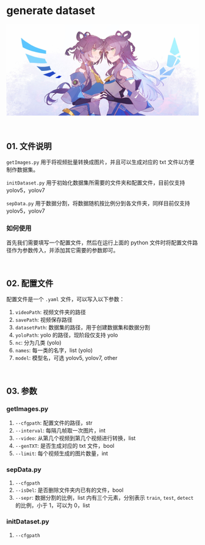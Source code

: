 # generate dataset

![head](.\pic\head.png)

<br>

## 01. 文件说明

`getImages.py` 用于将视频批量转换成图片，并且可以生成对应的 txt 文件以方便制作数据集。

`initDataset.py` 用于初始化数据集所需要的文件夹和配置文件，目前仅支持 yolov5，yolov7

`sepData.py` 用于数据分割，将数据随机按比例分到各文件夹，同样目前仅支持 yolov5，yolov7

### 如何使用

首先我们需要填写一个配置文件，然后在运行上面的 python 文件时将配置文件路径作为参数传入，并添加其它需要的参数即可。

<br>

## 02. 配置文件

配置文件是一个 `.yaml` 文件，可以写入以下参数：

1. `videoPath`: 视频文件夹的路径
2. `savePath`: 视频保存路径
3. `datasetPath`: 数据集的路径，用于创建数据集和数据分割
4. `yoloPath`: yolo 的路径，现阶段仅支持 yolo
5. `nc`: 分为几类 (yolo)
6. `names`: 每一类的名字，list (yolo)
7. `model`: 模型名，可选 yolov5, yolov7, other

<br>

## 03. 参数

### getImages.py

1. `--cfgpath`: 配置文件的路径，str
2. `--interval`: 每隔几帧取一次图片，int
3. `--video`: 从第几个视频到第几个视频进行转换，list
4. `--genTXT`: 是否生成对应的 txt 文件，bool
5. `--limit`: 每个视频生成的图片数量，int

### sepData.py

1. `--cfgpath`
2. `--isDel`: 是否删除文件夹内已有的文件，bool
3. `--sepr`: 数据分割的比例，list 内有三个元素，分别表示 `train`, `test`, `detect` 的比例，小于 1，可以为 0，list


### initDataset.py

1. `--cfgpath`
